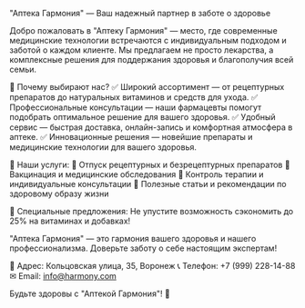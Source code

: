"Аптека Гармония" — Ваш надежный партнер в заботе о здоровье

Добро пожаловать в "Аптеку Гармония" — место, где современные медицинские технологии встречаются с индивидуальным подходом и заботой о каждом клиенте. Мы предлагаем не просто лекарства, а комплексные решения для поддержания здоровья и благополучия всей семьи.

🌿 Почему выбирают нас?
✅ Широкий ассортимент — от рецептурных препаратов до натуральных витаминов и средств для ухода.
✅ Профессиональные консультации — наши фармацевты помогут подобрать оптимальное решение для вашего здоровья.
✅ Удобный сервис — быстрая доставка, онлайн-запись и комфортная атмосфера в аптеке.
✅ Инновационные решения — новейшие препараты и медицинские технологии для вашего здоровья.

💊 Наши услуги:
🔹 Отпуск рецептурных и безрецептурных препаратов
🔹 Вакцинация и медицинские обследования
🔹 Контроль терапии и индивидуальные консультации
🔹 Полезные статьи и рекомендации по здоровому образу жизни

🌟 Специальные предложения:
Не упустите возможность сэкономить до 25% на витаминах и добавках!

"Аптека Гармония" — это гармония вашего здоровья и нашего профессионализма. Доверьте заботу о себе настоящим экспертам!

📍 Адрес: Кольцовская улица, 35, Воронеж
📞 Телефон: +7 (999) 228-14-88
✉ Email: info@harmony.com

Будьте здоровы с "Аптекой Гармония"! 💙
